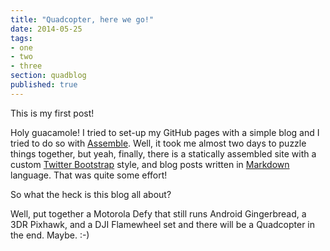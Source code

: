 ```yaml
---
title: "Quadcopter, here we go!"
date: 2014-05-25
tags:
- one
- two
- three
section: quadblog
published: true
---
```


This is my first post!

Holy guacamole! I tried to set-up my GitHub pages with a simple blog and I tried to do
so with [Assemble](http://assemble.io/). Well, it took me almost two days to puzzle
things together, but yeah, finally, there is a statically assembled site with a custom
[Twitter Bootstrap](http://getbootstrap.com/) style, and blog posts written in
[Markdown](http://daringfireball.net/projects/markdown) language. That was quite some
effort!

So what the heck is this blog all about?

Well, put together a Motorola Defy that still runs Android Gingerbread, a 3DR Pixhawk,
and a DJI Flamewheel set and there will be a Quadcopter in the end. Maybe. :-)
